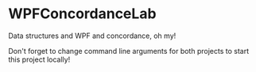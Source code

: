 # WPFConcordanceLab
Data structures and WPF and concordance, oh my!

Don't forget to change command line arguments for both projects to start this project locally!
